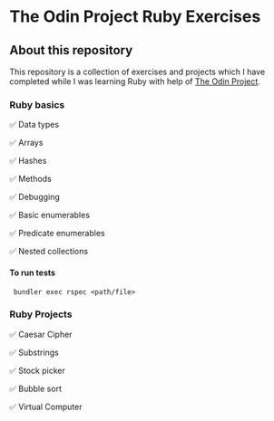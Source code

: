 # The Odin Project Ruby Exercises

## About this repository

This repository is a collection of exercises and projects which I have completed while I was learning Ruby with help of [The Odin Project](www.theodinproject.com).

### Ruby basics
✅ Data types

✅ Arrays

✅ Hashes

✅ Methods

✅ Debugging

✅ Basic enumerables

✅ Predicate enumerables

✅ Nested collections

#### To run tests
`` bundler exec rspec <path/file>``

### Ruby Projects

✅ Caesar Cipher

✅ Substrings

✅ Stock picker

✅ Bubble sort

✅ Virtual Computer
